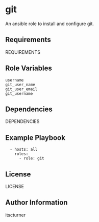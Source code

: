 git
===

An ansible role to install and configure git.

Requirements
------------

REQUIREMENTS

Role Variables
--------------
```
username
git_user_name
git_user_email
git_username
```

Dependencies
------------

DEPENDENCIES

Example Playbook
----------------
```
  - hosts: all
    roles:
      - role: git
```

License
-------

LICENSE

Author Information
------------------

itscturner
